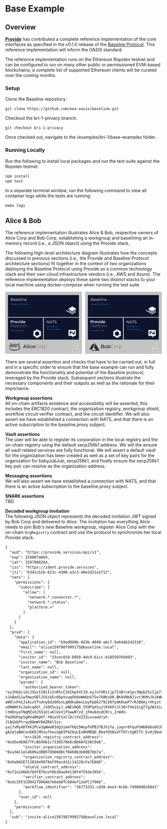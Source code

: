 # Base Example

## Overview

[**Provide**](https://provide.services/) has contributed a complete reference implementation of the core interfaces as specified in the v0.1.0 release of the [Baseline Protocol](https://baseline-protocol.org/). This reference implementation will inform the OASIS standard.

The reference implementation runs on the Ethereum Ropsten testnet and can be configured to run on many other public or permissioned EVM-based blockchains; a complete list of supported Ethereum clients will be curated over the coming months.

### Setup

Clone the Baseline repository:

```text
git clone https://github.com/eea-oasis/baseline.git
```

Checkout the bri-1-privacy branch:

```text
git checkout bri-1-privacy
```

Once checked out, navigate to the /examples/bri-1/base-examples folder. 

### Running Locally

Run the following to install local packages and run the test suite against the Ropsten testnet:

```text
npm install
npm test
```

In a separate terminal window, run the following command to view all container logs while the tests are running:

```text
make logs
```

## Alice & Bob

The reference implementation illustrates Alice & Bob, respective owners of Alice Corp and Bob Corp, establishing a workgroup and baselining an in-memory record \(i.e., a JSON object\) using the Provide stack.

The following high-level architecture diagram illustrates how the concepts discussed in previous sections \(i.e., the Provide and Baseline Protocol architecture sections\) fit together in the context of two organizations deploying the Baseline Protocol using Provide as a common technology stack and their own cloud infrastructure vendors \(i.e., AWS and Azure\). The reference implementation deploys these same two distinct stacks to your local machine using docker-compose when running the test suite

![This reference implementation supports cloud-agnostic experiments out-of-the-box.](../../.gitbook/assets/image%20%284%29.png)

There are several assertion and checks that have to be carried out, in full and in a specific order to ensure that the base example can run and fully demonstrate the functionality and potential of the Baseline protocol, leveraged by the Provide stack. Subsequent sections illustrate the necessary components and their outputs as well as the rationale for their importance.

**Workgroup assertions**  
All on-chain artifacts existence and accessibility will be asserted, this includes the ERC1820 contract, the organization registry, workgroup shield, workflow circuit verifier contract, and the circuit identifier. We will also assert we have established a connection with NATS, and that there is an active subscription to the  baseline.proxy subject.

**Vault assertions**  
The user will be able to register its corporation in the local registry and the on-chain registry using the default secp256k1 address. We will the ensure all vault related services are fully functional. We will assert a default vault for the organization has been created as well as a set of key pairs for the organization for babyJubJub, secp256k1, and finally ensure the secp256k1 key pair can resolve as the organization address.

**Messaging assertions**  
We will also assert we have established a connection with NATS, and that there is an active subscription to the  baseline.proxy subject. 

**SNARK assertions**  
TBD

**Decoded workgroup Invitation**  
The following JSON object represents the decoded invitation JWT signed by Bob Corp and delivered to Alice. The invitation has everything Alice needs to join Bob's new Baseline workgroup, register Alice Corp with the on-chain `OrgRegistry` contract and use the protocol to synchronize her local Provide stack.

```text
{
  "aud": "https://provide.services/api/v1",
  "exp": 1598074664,
  "iat": 1597988264,
  "iss": "https://ident.provide.services",
  "jti": "6341cb1b-823c-4308-a3c3-48e2d21a1f12",
  "nats": {
    "permissions": {
      "subscribe": {
        "allow": [
          "network.*.connector.*",
          "network.*.status",
          "platform.>"
        ]
      }
    }
  },
  "prvd": {
    "data": {
      "application_id": "b9ad090b-8d3b-4840-a6cf-5e644b242510",
      "email": "alice1597987999175@baseline.local",
      "first_name": null,
      "invitor_id": "33cec010-8950-4dc9-b1cc-b18550769d03",
      "invitor_name": "Bob Baseline",
      "last_name": null,
      "organization_id": null,
      "organization_name": null,
      "params": {
        "authorized_bearer_token": "eyJhbGciOiJSUzI1NiIsInR5cCI6IkpXVCJ9.eyJuYXRzIjp7InBlcm1pc3Npb25zIjp7InB1Ymxpc2giOnsiYWxsb3ciOlsiYmFzZWxpbmUuPiJdfSwic3Vic2NyaWJlIjp7ImFsbG93IjpbImJhc2VsaW5lLmluYm91bmQiXX19fSwiaWF0IjoxNTk4MjM0OTMyLCJleHAiOjE1OTgyMzk5MzIsImF1ZCI6Im5hdHM6Ly9sb2NhbGhvc3Q6NDIyNCIsImlzcyI6InRzLW5hdHN1dGlsIiwic3ViIjoiYmFzZWxpbmUuaW5ib3VuZCJ9.YSDr6avqwQ1xVsptZIsWK8XIGyU-vJxBed11wfmwzODlJSSxkEc66pVcwqOh8oWmQnb75e7kBKxO0_BK4VNb8Jivt3KMnJkiKWW2KhQ2hQXfIMnNIKi-aWblnFm1JzAizVfndnyQdz6HinLqN9ka8msLbyPpQk279i58fpdKOuwP7rRJBOmjrVhyztf5hdv7HdGrB49T3hzfbfX8lijzABtcnHnQmfvbXggdbVCzqAoiee6_x-uOHNHtVc2wXcqdUl_JvDh5uyyJ_wNEsRQ8_559PqXSujtKVKXt2t38rFXm1SigT7g2WiXiuJSHna8yICw98djJzba76v6AJUB-ltHDnyeTNqMZxOJS51dluKlUxVjFSwwR7zd_jFHu6dsdCRrs_2rWdU-PaG8GPppSgNVaBKpKT-YNieVV1xCl8clXVZ32LovawUryh-JlAGkbPtrqzBQmWY0AZRblSzz-yai7xMy4DTXK2PCw3gWmeR3dg3im476Qz5WupfGPBJ7BJh1Ya_juqnr6FquFGW60G6o6OJLHdeReCQNkgRXdU7-gA2qtaBACenEKECM5xufkesGgKIP426oLExBkMDQD_B4afO58seTT6Tc5gNlTV_Ev9j8boHfgBmTuqVoxfmdu5JIrj6Y9yktLOLiC25qHw9tFy6V5keZKDk_hokFCINA",
        "erc1820_registry_contract_address": "0xd5e4EA677FcBb9961c7338570b8cBb6AfE36C0d6",
        "invitor_organization_address": "0xa3AC1eC4609a38B9789860DCfB46063b80B7bb7a",
        "organization_registry_contract_address": "0x6a0A2E71381649879eF99acA31c14220cFa7EA60",
        "shield_contract_address": "0xf2e246bb76df876cef8b38ae84130f4f55de395b",
        "verifier_contract_address": "0xdc35F1CD0427D06Ab7e6ebDfC604ef12eFC1f06b",
        "workflow_identifier": "3b773331-cd38-4ee3-8cbb-74960d0268d1"
      },
      "user_id": null
    },
    "permissions": 0
  },
  "sub": "invite:alice1597987999175@baseline.local"
}
```

